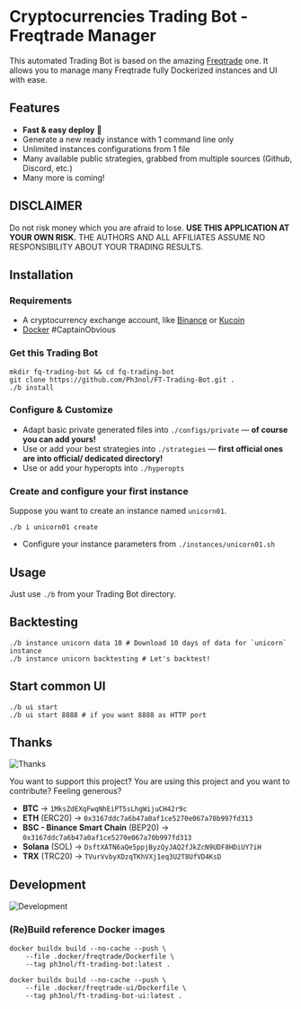 # Cryptocurrencies Trading Bot - Freqtrade Manager

This automated Trading Bot is based on the amazing [Freqtrade](https://www.freqtrade.io/en/latest/) one.
It allows you to manage many Freqtrade fully Dockerized instances and UI with ease.

## Features

* **Fast & easy deploy** 🚀
* Generate a new ready instance with 1 command line only
* Unlimited instances configurations from 1 file
* Many available public strategies, grabbed from multiple sources (Github, Discord, etc.)
* Many more is coming!

## DISCLAIMER

Do not risk money which you are afraid to lose. **USE THIS APPLICATION AT YOUR OWN RISK.** THE AUTHORS AND ALL AFFILIATES ASSUME NO RESPONSIBILITY ABOUT YOUR TRADING RESULTS.

## Installation

### Requirements

* A cryptocurrency exchange account, like [Binance](https://www.binance.com/fr/register?ref=69525434) or [Kucoin](https://www.kucoin.com/ucenter/signup?rcode=rJ4U44Y)
* [Docker](https://www.docker.com/) #CaptainObvious

### Get this Trading Bot

```
mkdir fq-trading-bot && cd fq-trading-bot
git clone https://github.com/Ph3nol/FT-Trading-Bot.git .
./b install
```

### Configure & Customize

* Adapt basic private generated files into `./configs/private` — **of course you can add yours!**
* Use or add your best strategies into `./strategies` —  **first official ones are into official/ dedicated directory!**
* Use or add your hyperopts into `./hyperopts`

### Create and configure your first instance

Suppose you want to create an instance named `unicorn01`.

```
./b i unicorn01 create
```

* Configure your instance parameters from `./instances/unicorn01.sh`

## Usage

Just use `./b` from your Trading Bot directory.

## Backtesting

```
./b instance unicorn data 10 # Download 10 days of data for `unicorn` instance
./b instance unicorn backtesting # Let's backtest!
```

## Start common UI

```
./b ui start
./b ui start 8888 # if you want 8888 as HTTP port
```

## Thanks

![Thanks](https://media.giphy.com/media/PoImMjCPa8QaiBWJd0/giphy.gif)

You want to support this project?
You are using this project and you want to contribute?
Feeling generous?

* **BTC** -> `1MksZdEXqFwqNhEiPT5sLhgWijuCH42r9c`
* **ETH** (ERC20) -> `0x3167ddc7a6b47a0af1ce5270e067a70b997fd313`
* **BSC - Binance Smart Chain** (BEP20) -> `0x3167ddc7a6b47a0af1ce5270e067a70b997fd313`
* **Solana** (SOL) -> `DsftXATN6aQe5ppjByzQyJAQ2fJkZcN9UDF8HDiUY7iH`
* **TRX** (TRC20) -> `TVurVvbyXDzqTKhVXj1eq3U2T8UfVD4KsD`

## Development

![Development](https://media.giphy.com/media/fQZX2aoRC1Tqw/giphy.gif)

### (Re)Build reference Docker images

```
docker buildx build --no-cache --push \
    --file .docker/freqtrade/Dockerfile \
    --tag ph3nol/ft-trading-bot:latest .

docker buildx build --no-cache --push \
    --file .docker/freqtrade-ui/Dockerfile \
    --tag ph3nol/ft-trading-bot-ui:latest .
```
